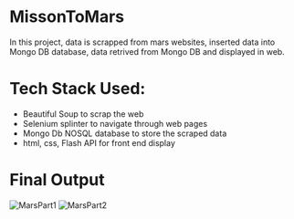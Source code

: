 # MissonToMars

In this project, data is scrapped from mars websites, inserted data into Mongo DB database, data retrived from Mongo DB and displayed in web.

# Tech Stack Used:
- Beautiful Soup to scrap the web
- Selenium splinter to navigate through web pages
- Mongo Db NOSQL database to store the scraped data
- html, css, Flash API for front end display

# Final Output
![MarsPart1](https://user-images.githubusercontent.com/22437603/62915982-7d6a2b80-bd64-11e9-9faf-d8add3b26c05.PNG)
![MarsPart2](https://user-images.githubusercontent.com/22437603/62915992-88bd5700-bd64-11e9-9fea-beb233dbc2ff.PNG)
